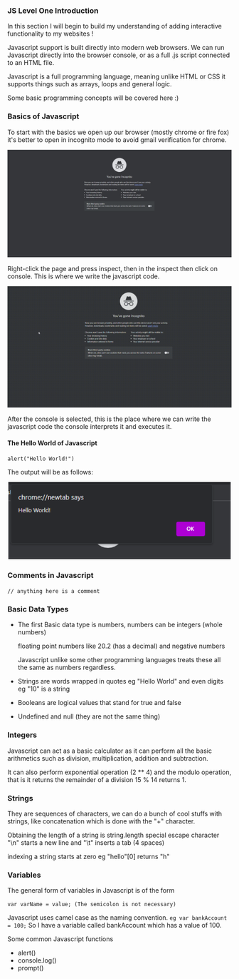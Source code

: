 ### JS Level One Introduction
In this section I will begin to build my understanding of adding interactive functionality to my websites !

Javascript support is built directly into modern web browsers. We can run Javascript directly into the browser console, or as a  full .js script connected to an HTML file.

Javascript is a full programming language, meaning unlike HTML or CSS it supports things such as arrays, loops and general logic.

Some basic programming concepts will be covered here :)

### Basics of Javascript
To start with the basics we open up our browser (mostly chrome or fire fox) it's better to open in incognito mode
to avoid gmail verification for chrome.
<p align="center"><img src="incognito.png" width="800" /></p>

Right-click the page and press inspect, then in the inspect then click on console. This is where we write the javascript code.

<p align="center" >
    <img src="Untitled.gif" alt="How to inspect the page" width="800">
</p>
After the console is selected, this is the place where we can write the javascript code
the console interprets it and executes it.

#### The Hello World of Javascript
```commandline
alert("Hello World!")
```
The output will be as follows:
<p align="center"><img src="hello.png" width="500" /></p>

### Comments in Javascript
``// anything here is a comment``

### Basic Data Types

- The first Basic data type is numbers, numbers can be integers (whole numbers)
    
    floating point numbers like 20.2 (has a decimal) and negative numbers
    
    Javascript unlike some other programming languages treats these all the same as numbers
    regardless.
- Strings are words wrapped in quotes eg "Hello World" and even digits eg "10" is a string
- Booleans are logical values that stand for true  and false
- Undefined and null (they are not the same thing)


### Integers
Javascript can act as a basic calculator as it can perform all the basic arithmetics such as
division, multiplication, addition and subtraction.

It can also perform exponential operation (2 ** 4) and the modulo operation, that is it returns
the remainder of a division 15 % 14 returns 1.

### Strings
They are sequences of characters, we can do a bunch of cool stuffs with strings, like concatenation
which is done with the "+" character.

Obtaining the length of a string is string.length
special escape character "\n" starts a new line and "\t" inserts a tab (4 spaces)

indexing a string starts at zero eg "hello"[0] returns "h"

### Variables 
The general form of variables in Javascript is of the form
```commandline
var varName = value; (The semicolon is not necessary)
```
Javascript uses camel case as the naming convention.
``eg var bankAccount = 100;``
So I have a variable called bankAccount which has a value of 100.

Some common Javascript functions
- alert()
- console.log()
- prompt()

 